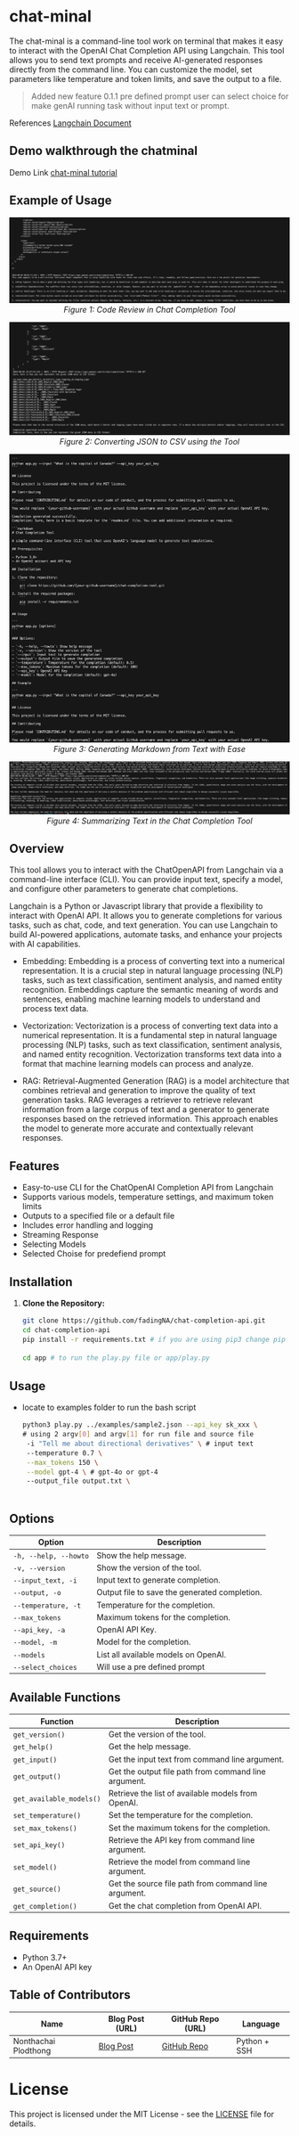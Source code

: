 # chat-minal

The chat-minal is a command-line tool work on terminal that makes it easy to interact with the OpenAI Chat Completion API using Langchain. This tool allows you to send text prompts and receive AI-generated responses directly from the command line. You can customize the model, set parameters like temperature and token limits, and save the output to a file. 

> Added new feature 0.1.1 pre defined prompt user can select choice for make genAI running task without input text or prompt.

References [Langchain Document](https://api.python.langchain.com/en/latest/llms/langchain_openai.llms.base.OpenAI.html)

## Demo walkthrough the chatminal

Demo Link [chat-minal tutorial](https://youtu.be/NT175YPU-FY)

## Example of Usage

<center>

![Code Review in Chat Completion Tool](assets/code_reviews.png)
*Figure 1: Code Review in Chat Completion Tool*

![Convert JSON to CSV](assets/convert_json_tocsv.png)
*Figure 2: Converting JSON to CSV using the Tool*

![Generate Markdown from Text](assets/generate_markdown.png)
*Figure 3: Generating Markdown from Text with Ease*

![Summarize Text](assets/summarize_text.png)
*Figure 4: Summarizing Text in the Chat Completion Tool*

</center>


## Overview

This tool allows you to interact with the ChatOpenAPI from Langchain via a command-line interface (CLI). You can provide input text, specify a model, and configure other parameters to generate chat completions.

Langchain is a Python or Javascript library that provide a flexibility to interact with OpenAI API. It allows you to generate completions for various tasks, such as chat, code, and text generation. You can use Langchain to build AI-powered applications, automate tasks, and enhance your projects with AI capabilities.

- Embedding: Embedding is a process of converting text into a numerical representation. It is a crucial step in natural language processing (NLP) tasks, such as text classification, sentiment analysis, and named entity recognition. Embeddings capture the semantic meaning of words and sentences, enabling machine learning models to understand and process text data.

- Vectorization: Vectorization is a process of converting text data into a numerical representation. It is a fundamental step in natural language processing (NLP) tasks, such as text classification, sentiment analysis, and named entity recognition. Vectorization transforms text data into a format that machine learning models can process and analyze.

- RAG: Retrieval-Augmented Generation (RAG) is a model architecture that combines retrieval and generation to improve the quality of text generation tasks. RAG leverages a retriever to retrieve relevant information from a large corpus of text and a generator to generate responses based on the retrieved information. This approach enables the model to generate more accurate and contextually relevant responses.


## Features

- Easy-to-use CLI for the ChatOpenAI Completion API from Langchain
- Supports various models, temperature settings, and maximum token limits
- Outputs to a specified file or a default file
- Includes error handling and logging
- Streaming Response
- Selecting Models
- Selected Choise for predefiend prompt

## Installation

1. **Clone the Repository:**

   ```bash
   git clone https://github.com/fadingNA/chat-completion-api.git
   cd chat-completion-api
   pip install -r requirements.txt # if you are using pip3 change pip to pip3 instead.

   cd app # to run the play.py file or app/play.py
   ```

## Usage
- locate to examples folder to run the bash script

  ```bash
  python3 play.py ../examples/sample2.json --api_key sk_xxx \
  # using 2 argv[0] and argv[1] for run file and source file
   -i "Tell me about directional derivatives" \ # input text
   --temperature 0.7 \
   --max_tokens 150 \
   --model gpt-4 \ # gpt-4o or gpt-4 
   --output_file output.txt \
   
  ```

## Options

| Option               | Description                                         |
|----------------------|-----------------------------------------------------|
| `-h, --help, --howto`| Show the help message.                               |
| `-v, --version`      | Show the version of the tool.                        |
| `--input_text, -i`   | Input text to generate completion.                   |
| `--output, -o`       | Output file to save the generated completion.        |
| `--temperature, -t`  | Temperature for the completion.                      |
| `--max_tokens`       | Maximum tokens for the completion.                   |
| `--api_key, -a`      | OpenAI API Key.                                      |
| `--model, -m`        | Model for the completion.                            |
| `--models`           | List all available models on OpenAI.                 |
| `--select_choices`   | Will use a pre defined prompt                        |

## Available Functions

| Function                | Description                                             |
|-------------------------|---------------------------------------------------------|
| `get_version()`         | Get the version of the tool.                             |
| `get_help()`            | Get the help message.                                    |
| `get_input()`           | Get the input text from command line argument.           |
| `get_output()`          | Get the output file path from command line argument.     |
| `get_available_models()`| Retrieve the list of available models from OpenAI.       |
| `set_temperature()`     | Set the temperature for the completion.                  |
| `set_max_tokens()`      | Set the maximum tokens for the completion.               |
| `set_api_key()`         | Retrieve the API key from command line argument.         |
| `set_model()`           | Retrieve the model from command line argument.           |
| `get_source()`          | Get the source file path from command line argument.     |
| `get_completion()`      | Get the chat completion from OpenAI API.                 |



## Requirements

- Python 3.7+
- An OpenAI API key


## Table of Contributors

| Name          | Blog Post (URL)                  | GitHub Repo (URL)                       | Language    |
|---------------|---------------------------------|-----------------------------------------|-------------|
| Nonthachai Plodthong    | [Blog Post](https://dev.to/fadingna/open-source-development-187j) | [GitHub Repo](https://github.com/fadingNA/chat-completion-api) | Python + SSH |


# License
This project is licensed under the MIT License - see the [LICENSE](https://github.com/fadingNA/chat-completion-api/blob/main/LICENSE) file for details.
